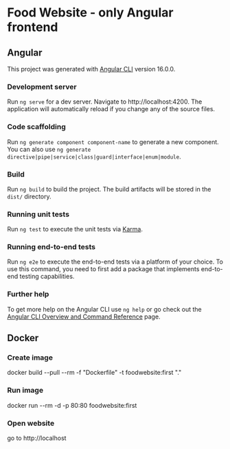 # Food Website - only Angular frontend

## Angular

This project was generated with [Angular CLI](https://github.com/angular/angular-cli) version 16.0.0.

### Development server

Run `ng serve` for a dev server. Navigate to http://localhost:4200. The application will automatically reload if you change any of the source files.

### Code scaffolding

Run `ng generate component component-name` to generate a new component. You can also use `ng generate directive|pipe|service|class|guard|interface|enum|module`.

### Build

Run `ng build` to build the project. The build artifacts will be stored in the `dist/` directory.

### Running unit tests

Run `ng test` to execute the unit tests via [Karma](https://karma-runner.github.io).

### Running end-to-end tests

Run `ng e2e` to execute the end-to-end tests via a platform of your choice. To use this command, you need to first add a package that implements end-to-end testing capabilities.

### Further help

To get more help on the Angular CLI use `ng help` or go check out the [Angular CLI Overview and Command Reference](https://angular.io/cli) page.

## Docker

### Create image 

docker build --pull --rm -f "Dockerfile" -t foodwebsite:first "."

### Run image

docker run --rm -d -p 80:80 foodwebsite:first

### Open website

go to http://localhost
